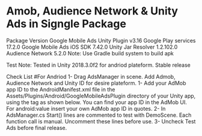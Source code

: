 # Amob, Audience Network & Unity Ads in Signgle Package

Package Version
Google Mobile Ads Unity Plugin v3.16
Google Play services 17.2.0
Google Mobile Ads iOS SDK 7.42.0
Unity Jar Resolver 1.2.102.0
Audience Network 5.2.0
Note: Use Gradle build system to build apk

Test Note: Tested in Unity 2018.3.0f2 for andriod plateform. Stable release

Check List 
#For Andriod
1- Drag AdsManager in scene. Add Admob, Audience Network and Unity ID for desire plateform.
1- Add your AdMob app ID to the AndroidManifest.xml file in the Assets/Plugins/Android/GoogleMobileAdsPlugin directory of your Unity app, using the <meta-data> tag as shown below. You can find your app ID in the AdMob UI. For android:value insert your own AdMob app ID in quotes.
2- In AdsManager.cs Start() lines are commented to test with DemoScene. Each function call is manual. Uncomment these lines before use.
3- Uncheck Test Ads before final release.
